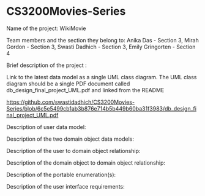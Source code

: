 # CS3200Movies-Series

Name of the project: WikiMovie

Team members and the section they belong to: Anika Das - Section 3, Mirah Gordon - Section 3, Swasti Dadhich - Section 3, Emily Gringorten - Section 4 

Brief description of the project : 

Link to the latest data model as a single UML class diagram. The UML class diagram should be a single PDF document called db_design_final_project_UML.pdf and linked from the README 

https://github.com/swastidadhich/CS3200Movies-Series/blob/6c5e5499cb1ab3b876e714b5b449b60ba31f3983/db_design_final_project_UML.pdf

Description of user data model: 

Description of the two domain object data models: 

Description of the user to domain object relationship: 

Description of the domain object to domain object relationship: 

Description of the portable enumeration(s): 

Description of the user interface requirements: 
